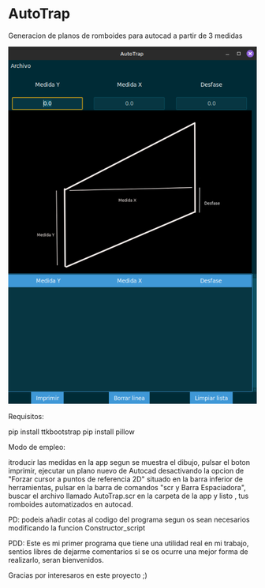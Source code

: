 # AutoTrap
Generacion de planos de romboides para autocad a partir de 3 medidas

![Image text](https://github.com/Ariakhan30/AutoTrap/blob/main/AutoTrap.png)

Requisitos:

pip install ttkbootstrap
pip install pillow

Modo de empleo:

itroducir las medidas en la app segun se muestra el dibujo,
pulsar el boton imprimir,
ejecutar un plano nuevo de Autocad desactivando la opcion de "Forzar cursor a puntos de referencia 2D" situado en la barra inferior de herramientas,
pulsar en la barra de comandos "scr y Barra Espaciadora", 
buscar el archivo llamado AutoTrap.scr en la carpeta de la app y listo ,
tus romboides automatizados en autocad.

PD: podeis añadir cotas al codigo del programa segun os sean necesarios modificando la funcion Constructor_script

PDD: Este es mi primer programa que tiene una utilidad real en mi trabajo, sentios libres de dejarme comentarios si se os ocurre una mejor forma de realizarlo, seran bienvenidos.

Gracias por interesaros en este proyecto ;)
